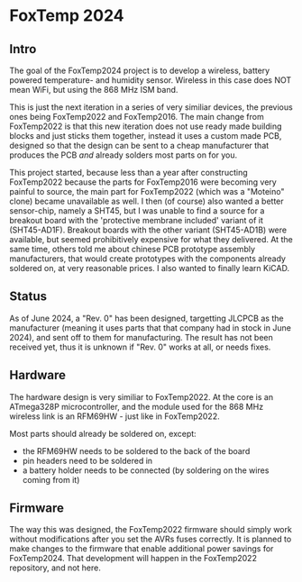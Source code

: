 # FoxTemp 2024

## Intro

The goal of the FoxTemp2024 project is to develop a wireless,
battery powered temperature- and humidity sensor. Wireless in
this case does NOT mean WiFi, but using the 868 MHz ISM band.

This is just the next iteration in a series of very similiar devices, the
previous ones being FoxTemp2022 and FoxTemp2016. The main change
from FoxTemp2022 is that this new iteration does not use
ready made building blocks and just sticks them together,
instead it uses a custom made PCB, designed so that the
design can be sent to a cheap manufacturer that produces
the PCB _and_ already solders most parts on for you.

This project started, because less than a year after constructing
FoxTemp2022 because the parts for FoxTemp2016 were becoming very
painful to source, the main part for FoxTemp2022 (which was a
"Moteino" clone) became unavailable as well.
I then (of course) also wanted a better sensor-chip, namely a
SHT45, but I was unable to find a source for a breakout board
with the 'protective membrane included' variant of
it (SHT45-AD1F). Breakout boards with the other variant
(SHT45-AD1B) were available, but seemed prohibitively expensive
for what they delivered. At the same time, others told me about
chinese PCB prototype assembly manufacturers, that would create
prototypes with the components already soldered on, at
very reasonable prices. I also wanted to finally learn KiCAD.

## Status

As of June 2024, a "Rev. 0" has been designed, targetting
JLCPCB as the manufacturer (meaning it uses parts that that
company had in stock in June 2024), and sent off to them for
manufacturing.
The result has not been received yet, thus it is unknown
if "Rev. 0" works at all, or needs fixes.

## Hardware

The hardware design is very similiar to FoxTemp2022.
At the core is an ATmega328P microcontroller, and the
module used for the 868 MHz wireless link is an
RFM69HW - just like in FoxTemp2022.

Most parts should already be soldered on, except:
* the RFM69HW needs to be soldered to the back of the board
* pin headers need to be soldered in
* a battery holder needs to be connected (by soldering on the wires coming from it)

## Firmware

The way this was designed, the FoxTemp2022 firmware should
simply work without modifications after you set the AVRs fuses
correctly. It is planned to make changes to the firmware
that enable additional power savings for FoxTemp2024. That
development will happen in the FoxTemp2022 repository, and
not here.

